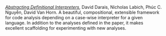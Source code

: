 [_Abstracting Definitional Interpreters_](https://plum-umd.github.io/abstracting-definitional-interpreters/), David Darais, Nicholas Labich, Phúc C. Nguyễn, David Van Horn. A beautiful, compositional, extensible framework for code analysis depending on a case-wise interpreter for a given language. In addition to the analyses defined in the paper, it makes excellent scaffolding for experimenting with new analyses.

